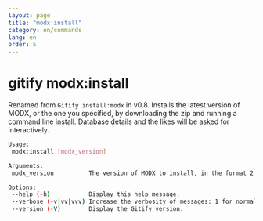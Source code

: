 ```yaml
---
layout: page
title: "modx:install"
category: en/commands
lang: en
order: 5
---
```


# gitify modx:install

Renamed from `Gitify install:modx` in v0.8. Installs the latest version of MODX, or the one you specified, by downloading the zip and running a command line install. Database details and the likes will be asked for interactively.

```bash
Usage:
 modx:install [modx_version]

Arguments:
 modx_version          The version of MODX to install, in the format 2.3.2-pl. Leave empty or specify "latest" to install the last stable release.

Options:
 --help (-h)           Display this help message.
 --verbose (-v|vv|vvv) Increase the verbosity of messages: 1 for normal output, 2 for more verbose output and 3 for debug.
 --version (-V)        Display the Gitify version.
```